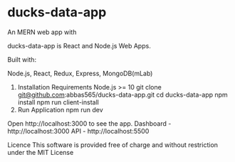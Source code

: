 # ducks-data-app

An MERN web app with

ducks-data-app is React and Node.js Web Apps.

Built with:

Node.js,
React,
Redux,
Express,
MongoDB(mLab)

1. Installation
   Requirements
   Node.js >= 10
   git clone git@github.com:abbas565/ducks-data-app.git
   cd ducks-data-app
   npm install
   npm run client-install
2. Run Application
   npm run dev

Open http://localhost:3000 to see the app.
Dashboard - http://localhost:3000
API - http://localhost:5500

Licence
This software is provided free of charge and without restriction under the MIT License
